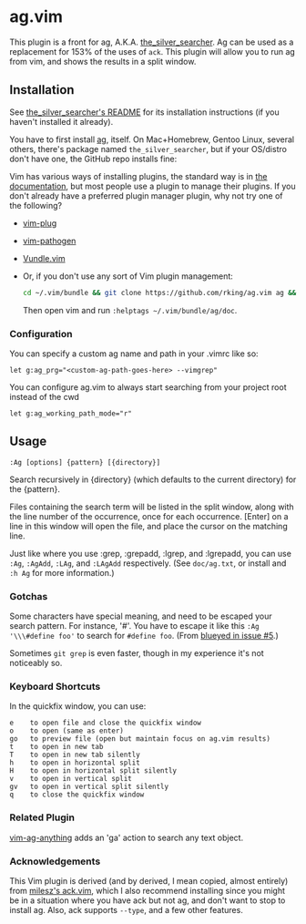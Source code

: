 # ag.vim #

This plugin is a front for ag, A.K.A.
[the_silver_searcher](https://github.com/ggreer/the_silver_searcher).  Ag can
be used as a replacement for 153% of the uses of `ack`.  This plugin will allow
you to run ag from vim, and shows the results in a split window.

## Installation ##

See [the_silver_searcher's README](https://github.com/ggreer/the_silver_searcher#installing) for its installation instructions (if you haven't installed it already).

You have to first install [ag](https://github.com/ggreer/the_silver_searcher), itself. On Mac+Homebrew, Gentoo Linux, several others, there's package named `the_silver_searcher`, but if your OS/distro don't have one, the GitHub repo installs fine:

Vim has various ways of installing plugins, the standard way is in [the documentation](http://vimdoc.sourceforge.net/htmldoc/usr_05.html#plugin), but most people use a plugin to manage their plugins. If you don't already have a preferred plugin manager plugin, why not try one of the following?
- [vim-plug](https://github.com/junegunn/vim-plug#readme)
- [vim-pathogen](https://github.com/tpope/vim-pathogen#readme)
- [Vundle.vim](https://github.com/gmarik/Vundle.vim#readme)
- Or, if you don't use any sort of Vim plugin management:

  ```sh
  cd ~/.vim/bundle && git clone https://github.com/rking/ag.vim ag && echo "set runtimepath^=~/.vim/bundle/ag" >> ~/.vimrc
  ```

  Then open vim and run `:helptags ~/.vim/bundle/ag/doc`.

### Configuration ###

You can specify a custom ag name and path in your .vimrc like so:

    let g:ag_prg="<custom-ag-path-goes-here> --vimgrep"

You can configure ag.vim to always start searching from your project root
instead of the cwd

    let g:ag_working_path_mode="r"

## Usage ##

    :Ag [options] {pattern} [{directory}]

Search recursively in {directory} (which defaults to the current directory) for the {pattern}.

Files containing the search term will be listed in the split window, along with
the line number of the occurrence, once for each occurrence.  [Enter] on a line
in this window will open the file, and place the cursor on the matching line.

Just like where you use :grep, :grepadd, :lgrep, and :lgrepadd, you can use `:Ag`, `:AgAdd`, `:LAg`, and `:LAgAdd` respectively. (See `doc/ag.txt`, or install and `:h Ag` for more information.)

### Gotchas ###

Some characters have special meaning, and need to be escaped your search pattern. For instance, '#'. You have to escape it like this `:Ag '\\\#define foo'` to search for `#define foo`. (From [blueyed in issue #5](https://github.com/mileszs/ack.vim/issues/5).)

Sometimes `git grep` is even faster, though in my experience it's not noticeably so.

### Keyboard Shortcuts ###

In the quickfix window, you can use:

    e    to open file and close the quickfix window
    o    to open (same as enter)
    go   to preview file (open but maintain focus on ag.vim results)
    t    to open in new tab
    T    to open in new tab silently
    h    to open in horizontal split
    H    to open in horizontal split silently
    v    to open in vertical split
    gv   to open in vertical split silently
    q    to close the quickfix window

### Related Plugin ###
[vim-ag-anything](https://github.com/Chun-Yang/vim-ag-anything) adds an 'ga' action to search any text object.

### Acknowledgements ###

This Vim plugin is derived (and by derived, I mean copied, almost entirely)
from [milesz's ack.vim](https://github.com/mileszs/ack.vim), which I also
recommend installing since you might be in a situation where you have ack but
not ag, and don't want to stop to install ag. Also, ack supports `--type`, and
a few other features.

